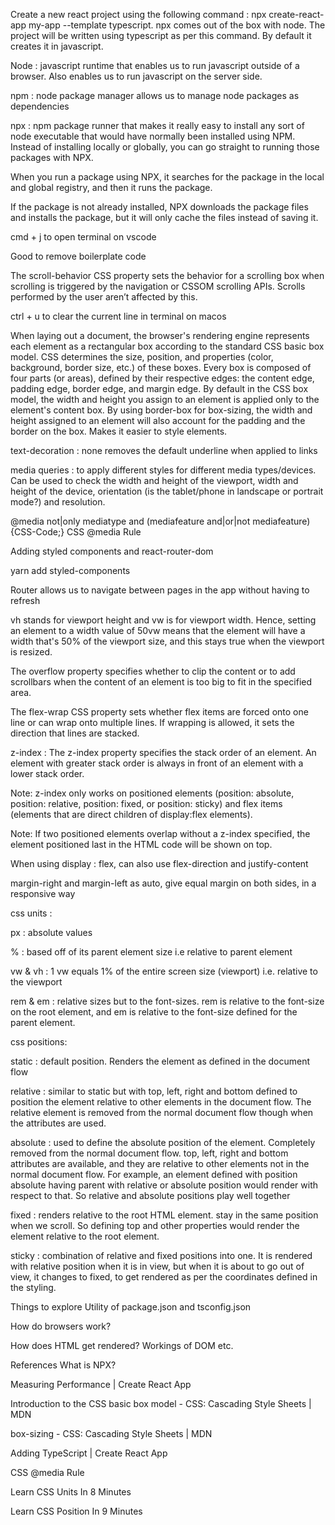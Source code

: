 Create a new react project using the following command : npx create-react-app my-app --template typescript. npx comes out of the box with node. The project will be written using typescript as per this command. By default it creates it in javascript. 

Node : javascript runtime that enables us to run javascript outside of a browser. Also enables us to run javascript on the server side.

npm : node package manager allows us to manage node packages as dependencies

npx : npm package runner that makes it really easy to install any sort of node executable that would have normally been installed using NPM. Instead of installing locally or globally, you can go straight to running those packages with NPX.

When you run a package using NPX, it searches for the package in the local and global registry, and then it runs the package.

If the package is not already installed, NPX downloads the package files and installs the package, but it will only cache the files instead of saving it.

cmd + j to open terminal on vscode

Good to remove boilerplate code

The scroll-behavior CSS property sets the behavior for a scrolling box when scrolling is triggered by the navigation or CSSOM scrolling APIs. Scrolls performed by the user aren’t affected by this. 

ctrl + u to clear the current line in terminal on macos

When laying out a document, the browser's rendering engine represents each element as a rectangular box according to the standard CSS basic box model. CSS determines the size, position, and properties (color, background, border size, etc.) of these boxes. Every box is composed of four parts (or areas), defined by their respective edges: the content edge, padding edge, border edge, and margin edge. By default in the CSS box model, the width and height you assign to an element is applied only to the element's content box. By using border-box for box-sizing, the width and height assigned to an element will also account for the padding and the border on the box. Makes it easier to style elements. 

text-decoration : none removes the default underline when applied to links

media queries : to apply different styles for different media types/devices. Can be used to check the width and height of the viewport, width and height of the device, orientation (is the tablet/phone in landscape or portrait mode?) and resolution. 


@media not|only mediatype and (mediafeature and|or|not mediafeature) 
  {CSS-Code;}
CSS @media Rule  

Adding styled components and react-router-dom

yarn add styled-components 

Router allows us to navigate between pages in the app without having to refresh

vh stands for viewport height and vw is for viewport width. Hence, setting an element to a width value of 50vw means that the element will have a width that's 50% of the viewport size, and this stays true when the viewport is resized.

The overflow property specifies whether to clip the content or to add scrollbars when the content of an element is too big to fit in the specified area.

The flex-wrap CSS property sets whether flex items are forced onto one line or can wrap onto multiple lines. If wrapping is allowed, it sets the direction that lines are stacked.

z-index : The z-index property specifies the stack order of an element. An element with greater stack order is always in front of an element with a lower stack order.

Note: z-index only works on positioned elements (position: absolute, position: relative, position: fixed, or position: sticky) and flex items (elements that are direct children of display:flex elements).

Note: If two positioned elements overlap without a z-index specified, the element positioned last in the HTML code will be shown on top. 

When using display : flex, can also use flex-direction and justify-content 

margin-right and margin-left as auto, give equal margin on both sides, in a responsive way

css units : 

px : absolute values

% : based off of its parent element size i.e relative to parent element

vw & vh : 1 vw equals 1% of the entire screen size (viewport) i.e. relative to the viewport

rem & em : relative sizes but to the font-sizes. rem is relative to the font-size on the root element, and em is relative to the font-size defined for the parent element. 

css positions: 

static : default position. Renders the element as defined in the document flow

relative : similar to static but with top, left, right and bottom defined to position the element relative to other elements in the document flow. The relative element is removed from the normal document flow though when the attributes are used. 

absolute : used to define the absolute position of the element. Completely removed from the normal document flow. top, left, right and bottom attributes are available, and they are relative to other elements not in the normal document flow. For example, an element defined with position absolute having parent with relative or absolute position would render with respect to that. So relative and absolute positions play well together

fixed : renders relative to the root HTML element. stay in the same position when we scroll. So defining top and other properties would render the element relative to the root element.

sticky : combination of relative and fixed positions into one. It is rendered with relative position when it is in view, but when it is about to go out of view, it changes to fixed, to get rendered as per the coordinates defined in the styling. 

Things to explore
Utility of package.json and tsconfig.json

How do browsers work?

How does HTML get rendered? Workings of DOM etc.

References
What is NPX?  

Measuring Performance | Create React App 

Introduction to the CSS basic box model - CSS: Cascading Style Sheets | MDN 

box-sizing - CSS: Cascading Style Sheets | MDN  

Adding TypeScript | Create React App 

CSS @media Rule  

Learn CSS Units In 8 Minutes  

Learn CSS Position In 9 Minutes 

